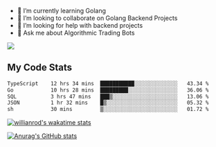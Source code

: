 
- 🌱 I’m currently learning Golang
- 👯 I’m looking to collaborate on Golang Backend Projects
- 🤔 I’m looking for help with backend projects
- 💬 Ask me about Algorithmic Trading Bots

![](https://github-profile-trophy.vercel.app/?username=kevinbarrero)

## My Code Stats

<!--START_SECTION:waka-->

```txt
TypeScript    12 hrs 34 mins  ███████████░░░░░░░░░░░░░░   43.34 %
Go            10 hrs 28 mins  █████████░░░░░░░░░░░░░░░░   36.06 %
SQL           3 hrs 47 mins   ███▒░░░░░░░░░░░░░░░░░░░░░   13.06 %
JSON          1 hr 32 mins    █▒░░░░░░░░░░░░░░░░░░░░░░░   05.32 %
sh            30 mins         ▒░░░░░░░░░░░░░░░░░░░░░░░░   01.72 %
```

<!--END_SECTION:waka-->

[![willianrod's wakatime stats](https://github-readme-stats.vercel.app/api/wakatime?username=holdandup&layout=compact&theme=react&custom_title=Wakatime%20All%20Time%20Stats&langs_count=8)](https://github.com/anuraghazra/github-readme-stats)

[![Anurag's GitHub stats](https://github-readme-stats.vercel.app/api?username=Kevinbarrero)](https://github.com/anuraghazra/github-readme-stats)




